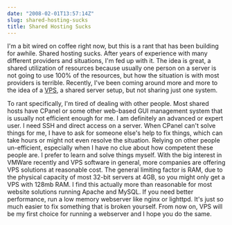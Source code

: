 ```yaml
---
date: "2008-02-01T13:57:14Z"
slug: shared-hosting-sucks
title: Shared Hosting Sucks
---
```


I'm a bit wired on coffee right now, but this is a rant that has been building
for awhile. Shared hosting sucks. After years of experience with many different
providers and situations, I'm fed up with it. The idea is great, a shared
utilization of resources because usually one person on a server is not going to
use 100% of the resources, but how the situation is with most providers is
terrible. Recently, I've been coming around more and more to the idea of a
[VPS][1], a shared server setup, but not sharing just one system.

To rant specifically, I'm tired of dealing with other people. Most shared hosts
have CPanel or some other web-based GUI management system that is usually not
efficient enough for me. I am definitely an advanced or expert user. I need SSH
and direct access on a server. When CPanel can't solve things for me, I have to
ask for someone else's help to fix things, which can take hours or might not
even resolve the situation. Relying on other people un-efficient, especially
when I have no clue about how competent these people are. I prefer to learn and
solve things myself. With the big interest in VMWare recently and VPS software
in general, more companies are offering VPS solutions at reasonable cost. The
general limiting factor is RAM, due to the physical capacity of most 32-bit
servers at 4GB, so you might only get a VPS with 128mb RAM. I find this actually
more than reasonable for most website solutions running Apache and MySQL. If you
need better performance, run a low memory webserver like nginx or lighttpd. It's
just so much easier to fix something that is broken yourself. From now on, VPS
will be my first choice for running a webserver and I hope you do the same.

[1]: http://en.wikipedia.org/wiki/Virtual_private_server
